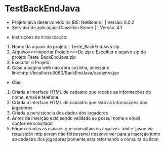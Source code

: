 # TestBackEndJava


* Projeto java desenvolvido na IDE: NetBeans | | Versão: 8.0.2
* Servidor de aplicação: GlassFish Server | | Versão: 4.1

+ Instruções de inicializaçâo:
1. Nome do aquivo do projeto : Teste_BackEndJava.zip
2. Arquivo>>>Importar Projeto>>>De zip e Escolher o aquivo zip do projeto Teste_BackEndJava.zip
3. Executar o Projeto.
4. Caso a pagina web nao abra sozinha, acessar o link:http://localhost:8080/BackEndJava/cadastro.jsp

+ Obs:
1. Criada a Interface HTML de cadastro que recebe as informações do nome, email e telefone
2. Criada a Interface HTML de cadastro que lista as informações dos jogadores
3. Criada a persistencia dos dados dos jogadores
4. Antes da inserção está sendo validado se possui nome e email conforme solicitado
5. Foram criadas as classes que consultam os arquivos .xml e .jason via requisição http porem não foi possivel desenvolver para a inserção junto ao cadastro dos jogadores(somente esta retornando a consulta da lista)
